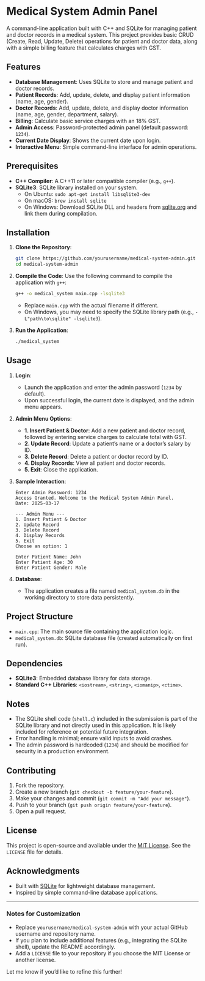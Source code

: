 
# Medical System Admin Panel

A command-line application built with C++ and SQLite for managing patient and doctor records in a medical system. This project provides basic CRUD (Create, Read, Update, Delete) operations for patient and doctor data, along with a simple billing feature that calculates charges with GST.

## Features

- **Database Management**: Uses SQLite to store and manage patient and doctor records.
- **Patient Records**: Add, update, delete, and display patient information (name, age, gender).
- **Doctor Records**: Add, update, delete, and display doctor information (name, age, gender, department, salary).
- **Billing**: Calculate basic service charges with an 18% GST.
- **Admin Access**: Password-protected admin panel (default password: `1234`).
- **Current Date Display**: Shows the current date upon login.
- **Interactive Menu**: Simple command-line interface for admin operations.

## Prerequisites

- **C++ Compiler**: A C++11 or later compatible compiler (e.g., `g++`).
- **SQLite3**: SQLite library installed on your system.
  - On Ubuntu: `sudo apt-get install libsqlite3-dev`
  - On macOS: `brew install sqlite`
  - On Windows: Download SQLite DLL and headers from [sqlite.org](https://www.sqlite.org/download.html) and link them during compilation.

## Installation

1. **Clone the Repository**:
   ```bash
   git clone https://github.com/yourusername/medical-system-admin.git
   cd medical-system-admin
   ```

2. **Compile the Code**:
   Use the following command to compile the application with `g++`:
   ```bash
   g++ -o medical_system main.cpp -lsqlite3
   ```
   - Replace `main.cpp` with the actual filename if different.
   - On Windows, you may need to specify the SQLite library path (e.g., `-L"path\to\sqlite" -lsqlite3`).

3. **Run the Application**:
   ```bash
   ./medical_system
   ```

## Usage

1. **Login**:
   - Launch the application and enter the admin password (`1234` by default).
   - Upon successful login, the current date is displayed, and the admin menu appears.

2. **Admin Menu Options**:
   - **1. Insert Patient & Doctor**: Add a new patient and doctor record, followed by entering service charges to calculate total with GST.
   - **2. Update Record**: Update a patient’s name or a doctor’s salary by ID.
   - **3. Delete Record**: Delete a patient or doctor record by ID.
   - **4. Display Records**: View all patient and doctor records.
   - **5. Exit**: Close the application.

3. **Sample Interaction**:
   ```
   Enter Admin Password: 1234
   Access Granted. Welcome to the Medical System Admin Panel.
   Date: 2025-03-17

   --- Admin Menu ---
   1. Insert Patient & Doctor
   2. Update Record
   3. Delete Record
   4. Display Records
   5. Exit
   Choose an option: 1

   Enter Patient Name: John
   Enter Patient Age: 30
   Enter Patient Gender: Male
   ```

4. **Database**:
   - The application creates a file named `medical_system.db` in the working directory to store data persistently.

## Project Structure

- `main.cpp`: The main source file containing the application logic.
- `medical_system.db`: SQLite database file (created automatically on first run).

## Dependencies

- **SQLite3**: Embedded database library for data storage.
- **Standard C++ Libraries**: `<iostream>`, `<string>`, `<iomanip>`, `<ctime>`.

## Notes

- The SQLite shell code (`shell.c`) included in the submission is part of the SQLite library and not directly used in this application. It is likely included for reference or potential future integration.
- Error handling is minimal; ensure valid inputs to avoid crashes.
- The admin password is hardcoded (`1234`) and should be modified for security in a production environment.

## Contributing

1. Fork the repository.
2. Create a new branch (`git checkout -b feature/your-feature`).
3. Make your changes and commit (`git commit -m "Add your message"`).
4. Push to your branch (`git push origin feature/your-feature`).
5. Open a pull request.

## License

This project is open-source and available under the [MIT License](LICENSE). See the `LICENSE` file for details.

## Acknowledgments

- Built with [SQLite](https://www.sqlite.org/) for lightweight database management.
- Inspired by simple command-line database applications.

---

### Notes for Customization
- Replace `yourusername/medical-system-admin` with your actual GitHub username and repository name.
- If you plan to include additional features (e.g., integrating the SQLite shell), update the README accordingly.
- Add a `LICENSE` file to your repository if you choose the MIT License or another license.

Let me know if you’d like to refine this further!
